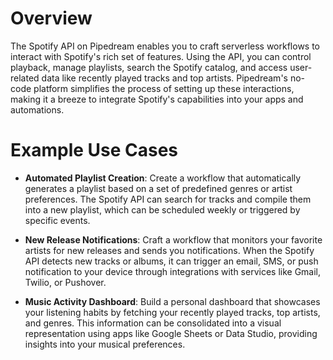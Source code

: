 # Overview

The Spotify API on Pipedream enables you to craft serverless workflows to interact with Spotify's rich set of features. Using the API, you can control playback, manage playlists, search the Spotify catalog, and access user-related data like recently played tracks and top artists. Pipedream's no-code platform simplifies the process of setting up these interactions, making it a breeze to integrate Spotify's capabilities into your apps and automations.

# Example Use Cases

- **Automated Playlist Creation**: Create a workflow that automatically generates a playlist based on a set of predefined genres or artist preferences. The Spotify API can search for tracks and compile them into a new playlist, which can be scheduled weekly or triggered by specific events.

- **New Release Notifications**: Craft a workflow that monitors your favorite artists for new releases and sends you notifications. When the Spotify API detects new tracks or albums, it can trigger an email, SMS, or push notification to your device through integrations with services like Gmail, Twilio, or Pushover.

- **Music Activity Dashboard**: Build a personal dashboard that showcases your listening habits by fetching your recently played tracks, top artists, and genres. This information can be consolidated into a visual representation using apps like Google Sheets or Data Studio, providing insights into your musical preferences.
